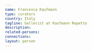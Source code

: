 ```yaml
---
name: Francesca Kaufmann
type: curators
country: Italy
tagline: Gallerist at Kaufmann Repetto
description:
related-persons:
connections:
layout: person
---
```

